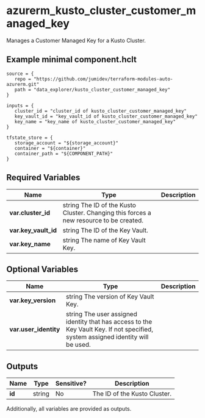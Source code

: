 # azurerm_kusto_cluster_customer_managed_key

Manages a Customer Managed Key for a Kusto Cluster.

## Example minimal component.hclt

```hcl
source = {
   repo = "https://github.com/jumidev/terraform-modules-auto-azurerm.git" 
   path = "data_explorer/kusto_cluster_customer_managed_key" 
}

inputs = {
   cluster_id = "cluster_id of kusto_cluster_customer_managed_key" 
   key_vault_id = "key_vault_id of kusto_cluster_customer_managed_key" 
   key_name = "key_name of kusto_cluster_customer_managed_key" 
}

tfstate_store = {
   storage_account = "${storage_account}" 
   container = "${container}" 
   container_path = "${COMPONENT_PATH}" 
}

```

## Required Variables

| Name | Type |  Description |
| ---- | --------- |  ----------- |
| **var.cluster_id** | string  The ID of the Kusto Cluster. Changing this forces a new resource to be created. | 
| **var.key_vault_id** | string  The ID of the Key Vault. | 
| **var.key_name** | string  The name of Key Vault Key. | 

## Optional Variables

| Name | Type |  Description |
| ---- | --------- |  ----------- |
| **var.key_version** | string  The version of Key Vault Key. | 
| **var.user_identity** | string  The user assigned identity that has access to the Key Vault Key. If not specified, system assigned identity will be used. | 



## Outputs

| Name | Type | Sensitive? | Description |
| ---- | ---- | --------- | --------- |
| **id** | string | No  | The ID of the Kusto Cluster. | 

Additionally, all variables are provided as outputs.
